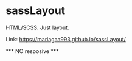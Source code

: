 # sassLayout

HTML/SCSS. Just layout.

Link: https://mariagaa993.github.io/sassLayout/

*** NO resposive ***
